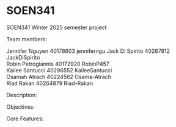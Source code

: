 # SOEN341
SOEN341 Winter 2025 semester project 

Team members:

Jennifer Nguyen 40178603 jenniferngu
Jack Di Spirito 40287812  JackDiSpirito        
Robin Petrogiannis 40172920 RobinP457  
Kailee Santucci 40296552 KaileeSantucci       
Osamah Atrach 40224562   Osama-Atrach   
Riad Rakan 40264879      Riad-Rakan 


Description:



Objectives:



Core Features:
